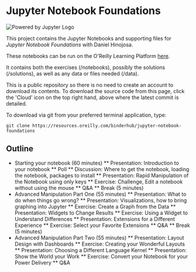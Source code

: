 # Jupyter Notebook Foundations

![Powered by Jupyter Logo](https://cdn.oreillystatic.com/images/icons/powered_by_jupyter.png)

This project contains the Jupyter Notebooks and supporting files for _Jupyter Notebook Foundations_ with Daniel Hinojosa. 

These notebooks can be run on the O'Reilly Learning Platform [here](https://learning.oreilly.com/jupyter-notebooks/~/9781492062929).

It contains both the exercises (/notebooks), possibly the solutions (/solutions), as well as any data or files needed (/data).

This is a public repository so there is no need to create an account to download its contents. To download the source code from this page, click the 'Cloud' icon on the top right hand, above where the latest commit is detailed.

To download via git from your preferred terminal application, type:

```git clone https://resources.oreilly.com/binderhub/jupyter-notebook-foundations```

## Outline

* Starting your notebook (60 minutes)
** Presentation: Introduction to your notebook
** Poll
** Discussion: Where to get the notebook, loading the notebook, packages to install
** Presentation: Rapid Manipulation of the Notebook using only keys
** Exercise: Challenge, Edit a notebook without using the mouse
** Q&A
** Break (5 minutes)
* Advanced Manipulation Part One (55 minutes)
** Presentation: What to do when things go wrong?
** Presentation: Visualizations, how to bring graphing into Jupyter
** Exercise: Create a Graph from the Data
** Presentation: Widgets to Change Results
** Exercise: Using a Widget to Understand Differences
** Presentation: Extensions for a Different Experience
** Exercise: Select your Favorite Extensions
** Q&A
** Break (5 minutes)
* Advanced Manipulation Part Two (55 minutes)
** Presentation: Layout Design with Dashboards
** Exercise: Creating your Wonderful Layouts
** Presentation: Choosing a Different Language Kernel
** Presentation: Show the World your Work
** Exercise: Convert your Notebook for your Power Delivery
** Q&A

